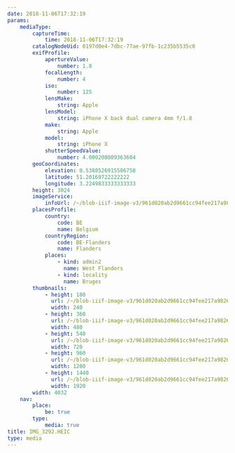 ```yaml
---
date: 2018-11-06T17:32:19
params:
    mediaType:
        captureTime:
            time: 2018-11-06T17:32:19
        catalogNodeUid: 0197d0e4-7dbc-77ae-97fb-1c235b5535c0
        exifProfile:
            apertureValue:
                number: 1.8
            focalLength:
                number: 4
            iso:
                number: 125
            lensMake:
                string: Apple
            lensModel:
                string: iPhone X back dual camera 4mm f/1.8
            make:
                string: Apple
            model:
                string: iPhone X
            shutterSpeedValue:
                number: 4.000208009363604
        geoCoordinates:
            elevation: 0.5388526915586758
            latitude: 51.20169722222222
            longitude: 3.2249833333333333
        height: 3024
        imageService:
            infoUrl: /~/blob-iiif-image-v3/961d020ab2d9661cc94fee217a98268e490d7a37a0aaf9e87392b8f7ce3f05d5/info.json
        placesProfile:
            country:
                code: BE
                name: Belgium
            countryRegion:
                code: BE-Flanders
                name: Flanders
            places:
                - kind: admin2
                  name: West Flanders
                - kind: locality
                  name: Bruges
        thumbnails:
            - height: 180
              url: /~/blob-iiif-image-v3/961d020ab2d9661cc94fee217a98268e490d7a37a0aaf9e87392b8f7ce3f05d5/full/240%2C180/0/default.jpg
              width: 240
            - height: 360
              url: /~/blob-iiif-image-v3/961d020ab2d9661cc94fee217a98268e490d7a37a0aaf9e87392b8f7ce3f05d5/full/480%2C360/0/default.jpg
              width: 480
            - height: 540
              url: /~/blob-iiif-image-v3/961d020ab2d9661cc94fee217a98268e490d7a37a0aaf9e87392b8f7ce3f05d5/full/720%2C540/0/default.jpg
              width: 720
            - height: 960
              url: /~/blob-iiif-image-v3/961d020ab2d9661cc94fee217a98268e490d7a37a0aaf9e87392b8f7ce3f05d5/full/1280%2C960/0/default.jpg
              width: 1280
            - height: 1440
              url: /~/blob-iiif-image-v3/961d020ab2d9661cc94fee217a98268e490d7a37a0aaf9e87392b8f7ce3f05d5/full/1920%2C1440/0/default.jpg
              width: 1920
        width: 4032
    nav:
        place:
            be: true
        type:
            media: true
title: IMG_3292.HEIC
type: media
---
```


